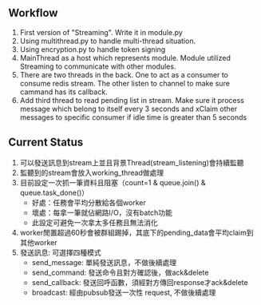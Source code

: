 ## Workflow
1. First version of "Streaming". Write it in module.py
2. Using multithread.py to handle multi-thread situation. 
3. Using encryption.py to handle token signing
4. MainThread as a host which represents module. Module utilized Streaming to communicate with other modules.
5. There are two threads in the back. One to act as a consumer to consume redis stream. The other listen to channel to make sure cammand has its callback. 
6. Add third thread to read pending list in stream. Make sure it process message which belong to itself every 3 seconds and xClaim other messages to specific consumer if idle time is greater than 5 seconds

## Current Status
1. 可以發送訊息到stream上並且背景Thread(stream_listening)會持續監聽
2. 監聽到的stream會放入working_thread做處理
3. 目前設定一次抓一筆資料且阻塞（count=1 & queue.join() & queue.task_done()）
    * 好處：任務會平均分散給各個worker
    * 壞處：每拿一筆就佔網路I/O，沒有batch功能
    * 此設定可避免一次拿太多任務且無法消化
4. worker閒置超過60秒會被群組踢掉，其底下的pending_data會平均claim到其他worker
5. 發送訊息: 可選擇四種模式
   * send_message: 單純發送訊息，不做後續處理
   * send_command: 發送命令且對方確認後，做ack&delete
   * send_callback: 發送回呼函數，須經對方傳回response才ack&delete
   * broadcast: 經由pubsub發送一次性 request, 不做後續處理